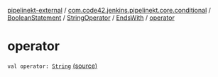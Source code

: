 [pipelinekt-external](../../../../index.md) / [com.code42.jenkins.pipelinekt.core.conditional](../../../index.md) / [BooleanStatement](../../index.md) / [StringOperator](../index.md) / [EndsWith](index.md) / [operator](./operator.md)

# operator

`val operator: `[`String`](https://kotlinlang.org/api/latest/jvm/stdlib/kotlin/-string/index.html) [(source)](https://github.com/code42/pipelinekt/tree/master/core/src/main/kotlin/com/code42/jenkins/pipelinekt/core/conditional/BooleanStatement.kt#L60)